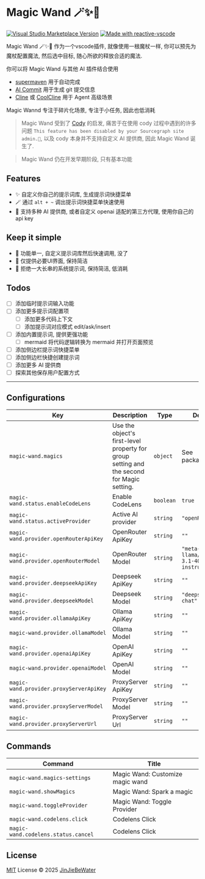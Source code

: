# Magic Wand 🪄✨🔮

<a href="https://marketplace.visualstudio.com/items?itemName=JinJieBeWater.magic-wand" target="__blank"><img src="https://img.shields.io/visual-studio-marketplace/v/JinJieBeWater.magic-wand.svg?color=eee&amp;label=VS%20Code%20Marketplace&logo=visual-studio-code" alt="Visual Studio Marketplace Version" /></a>
<a href="https://kermanx.github.io/reactive-vscode/" target="__blank"><img src="https://img.shields.io/badge/made_with-reactive--vscode-%23007ACC?style=flat&labelColor=%23229863"  alt="Made with reactive-vscode" /></a>

Magic Wand 🪄✨🔮 作为一个vscode插件, 就像使用一根魔杖一样, 你可以预先为魔杖配置魔法, 然后选中目标, 随心所欲的释放合适的魔法.

你可以将 Magic Wand 与其他 AI 插件结合使用

- [supermaven](https://marketplace.visualstudio.com/items?itemName=supermaven.supermaven) 用于自动完成
- [AI Commit](https://marketplace.visualstudio.com/items?itemName=Sitoi.ai-commit) 用于生成 git 提交信息
- [Cline](https://marketplace.visualstudio.com/items?itemName=saoudrizwan.claude-dev) 或 [CoolCline](https://marketplace.visualstudio.com/items?itemName=CoolCline.coolcline) 用于 Agent 高级场景

Magic Wannd 专注于碎片化场景, 专注于小任务, 因此也低消耗

> Magic Wand 受到了 [Cody](https://github.com/sourcegraph/cody) 的启发, 痛苦于在使用 cody 过程中遇到的许多问题 `This feature has been disabled by your Sourcegraph site admin.🤣`, 以及 cody 本身并不支持自定义 AI 提供商, 因此 Magic Wand 诞生了.

> Magic Wand 仍在开发早期阶段, 只有基本功能

## Features

- ✨ 自定义你自己的提示词库, 生成提示词快捷菜单
- 🪄 通过 `alt + ~` 调出提示词快捷菜单快速使用
- 🔮 支持多种 AI 提供商, 或者自定义 openai 适配的第三方代理, 使用你自己的 api key

## Keep it simple

- 🎯 功能单一, 自定义提示词库然后快速调用, 没了
- 🎨 仅提供必要UI界面, 保持简洁
- 📝 拒绝一大长串的系统提示词, 保持简洁, 低消耗

## Todos

- [ ] 添加临时提示词输入功能
- [ ] 添加更多提示词配置项
  - [ ] 添加更多代码上下文
  - [ ] 添加提示词对应模式 edit/ask/insert
- [ ] 添加内置提示词, 提供更强功能
  - [ ] mermaid 将代码逻辑转换为 mermaid 并打开页面预览
- [ ] 添加侧边栏提示词快捷菜单
- [ ] 添加侧边栏快捷创建提示词
- [ ] 添加更多 AI 提供商
- [ ] 探索其他保存用户配置方式

***

## Configurations

<!-- configs -->

| Key                                     | Description                                                                               | Type      | Default                                     |
| --------------------------------------- | ----------------------------------------------------------------------------------------- | --------- | ------------------------------------------- |
| `magic-wand.magics`                     | Use the object's first-level property for group setting and the second for Magic setting. | `object`  | See package.json                            |
| `magic-wand.status.enableCodeLens`      | Enable CodeLens                                                                           | `boolean` | `true`                                      |
| `magic-wand.status.activeProvider`      | Active AI provider                                                                        | `string`  | `"openRouter"`                              |
| `magic-wand.provider.openRouterApiKey`  | OpenRouter ApiKey                                                                         | `string`  | `""`                                        |
| `magic-wand.provider.openRouterModel`   | OpenRouter Model                                                                          | `string`  | `"meta-llama/llama-3.1-405b-instruct:free"` |
| `magic-wand.provider.deepseekApiKey`    | Deepseek ApiKey                                                                           | `string`  | `""`                                        |
| `magic-wand.provider.deepseekModel`     | Deepseek Model                                                                            | `string`  | `"deepseek-chat"`                           |
| `magic-wand.provider.ollamaApiKey`      | Ollama ApiKey                                                                             | `string`  | `""`                                        |
| `magic-wand.provider.ollamaModel`       | Ollama Model                                                                              | `string`  | `""`                                        |
| `magic-wand.provider.openaiApiKey`      | OpenAI ApiKey                                                                             | `string`  | `""`                                        |
| `magic-wand.provider.openaiModel`       | OpenAI Model                                                                              | `string`  | `""`                                        |
| `magic-wand.provider.proxyServerApiKey` | ProxyServer ApiKey                                                                        | `string`  | `""`                                        |
| `magic-wand.provider.proxyServerModel`  | ProxyServer Model                                                                         | `string`  | `""`                                        |
| `magic-wand.provider.proxyServerUrl`    | ProxyServer Url                                                                           | `string`  | `""`                                        |

<!-- configs -->

## Commands

<!-- commands -->

| Command                             | Title                            |
| ----------------------------------- | -------------------------------- |
| `magic-wand.magics-settings`        | Magic Wand: Customize magic wand |
| `magic-wand.showMagics`             | Magic Wand: Spark a magic        |
| `magic-wand.toggleProvider`         | Magic Wand: Toggle Provider      |
| `magic-wand.codelens.click`         | Codelens Click                   |
| `magic-wand.codelens.status.cancel` | Codelens Click                   |

<!-- commands -->

## License

[MIT](./LICENSE.md) License © 2025 [JinJieBeWater](https://github.com/JinJieBeWater)
